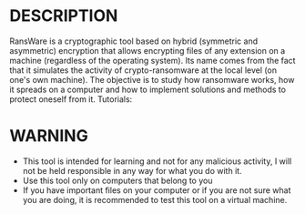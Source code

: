 # DESCRIPTION
RansWare is a cryptographic tool based on hybrid (symmetric and asymmetric) encryption that allows encrypting files of any extension on a machine (regardless of the operating system).
Its name comes from the fact that it simulates the activity of crypto-ransomware at the local level (on one's own machine).
The objective is to study how ransomware works, how it spreads on a computer and how to implement solutions and methods to protect oneself from it.
Tutorials: 


# WARNING

- This tool is intended for learning and not for any malicious activity, I will not be held responsible in any way for what you do with it.
- Use this tool only on computers that belong to you
- If you have important files on your computer or if you are not sure what you are doing, it is recommended to test this tool on a virtual machine.
